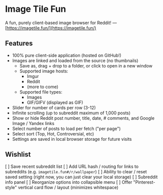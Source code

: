 # Image Tile Fun

A fun, purely client-based image browser for Reddit! &mdash; [https://imagetile.fun/](https://imagetile.fun/)

## Features

* 100% pure client-side application (hosted on GitHub!)
* Images are linked and loaded from the source (no thumbnails)
    * Save as, drag + drop to a folder, or click to open in a new window
    * Supported image hosts:
        * Imgur
        * Reddit
        * (more to come)
    * Supported file types:
        * Images
        * GIF/GIFV (displayed as GIF)
* Slider for number of cards per row (3-12)
* Infinite scrolling (up to subreddit maximum of 1,000 posts)
* Show or hide Reddit post number, title, date, # comments, and Google Image / Yandex links
* Select number of posts to load per fetch ("per page")
* Select sort (Top, Hot, Controversial, etc)
* Settings are saved in local browser storage for future visits

## Wishlist

[ ] Save recent subreddit list
[ ] Add URL hash / routing for links to subreddits (e.g. `imagetile.fun#/r/wallpaper`)
[ ] Ability to clear / reset saved setting (right now, you can just clear your local storage)
[ ] Subreddit info panel
[ ] Reorganize options into collapsible menu
[ ] Offer "Pinterest-style" vertical card flow / layout (minimizes whitespace)